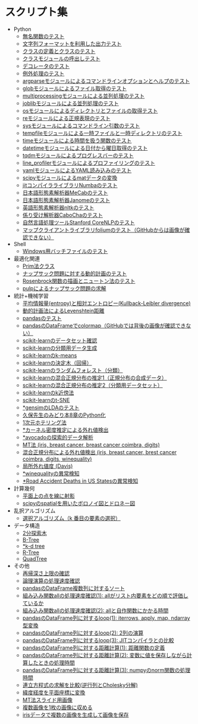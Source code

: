 # スクリプト集

* Python
	* [無名関数のテスト](pythonscript/test_lambda.py)
	* [文字列フォーマットを利用した出力テスト](pythonscript/test_format.py)
	* [クラスの定義とクラスのテスト](pythonscript/test_class.py)
	* [クラスモジュールの呼出しテスト](pythonscript/test_call_class.py)
	* [デコレータのテスト](pythonscript/test_decorator.ipynb)
	* [例外処理のテスト](pythonscript/test_assert.py)
	* [argparseモジュールによるコマンドラインオプションとヘルプのテスト](pythonscript/test_argparse.py)
	* [globモジュールによるファイル取得のテスト](pythonscript/test_glob.py)
	* [multiprocessingモジュールによる並列処理のテスト](pythonscript/test_multiprocessing.py)
	* [joblibモジュールによる並列処理のテスト](pythonscript/test_joblib.py)
	* [osモジュールによるディレクトリとファイルの取得テスト](pythonscript/test_os_walk.py)
	* [reモジュールによる正規表現のテスト](pythonscript/test_re.py)
	* [sysモジュールによるコマンドライン引数のテスト](pythonscript/test_sys_args.py)
	* [tempfileモジュールによる一時ファイルと一時ディレクトリのテスト](pythonscript/test_tempfile.py)
	* [timeモジュールによる時間を扱う関数のテスト](pythonscript/test_time.py)
	* [datetimeモジュールによる日付から曜日取得のテスト](pythonscript/test_datetime_day_of_week.py)
	* [tqdmモジュールによるプログレスバーのテスト](pythonscript/test_tqdm.py)
	* [line_profilerモジュールによるプロファイリングのテスト](pythonscript/test_line_profiler.py)
	* [yamlモジュールによるYAML読み込みのテスト](pythonscript/test_yaml.py)
	* [scipyモジュールによるmatデータの変換](pythonscript/mat_to_csv.py)
	* [jitコンパイラライブラリNumbaのテスト](pythonscript/test_numba_jit.py)
	* [日本語形態素解析器MeCabのテスト](pythonscript/test_mecab.py)
	* [日本語形態素解析器Janomeのテスト](pythonscript/test_janome.py)
	* [英語形態素解析器nltkのテスト](pythonscript/test_nltk.py)
	* [係り受け解析器CaboChaのテスト](pythonscript/test_cabocha.py)
	* [自然言語処理ツールStanford CoreNLPのテスト](pythonscript/test_corenlp.py)
	* [マップクライアントライブラリfoliumのテスト（GitHubからは画像が確認できない）](pythonscript/test_folium.ipynb)
* Shell
	* [Windows用バッチファイルのテスト](shellscript/test_bat.bat)
* 最適化関連
	* [Prim法クラス](optimization/test_prim.py)
	* [ナップサック問題に対する動的計画のテスト](optimization/test_functools_lru_cache_knapsack.py)
	* [Rosenbrock関数の描画とニュートン法のテスト](optimization/rosenbrock.ipynb)
	* [pulpによるナップサック問題の求解](optimization/test_pulp.py)
* 統計+機械学習
	* [平均情報量(entropy)と相対エントロピー(Kullback-Leibler divergence)](machinelearning/test_ent_kl.py)
	* [動的計画法によるLevenshtein距離](machinelearning/test_functools_lru_cache_levenshtein.py)
	* [pandasのテスト](machinelearning/test_pandas.ipynb)
	* [pandasのDataFrameでcolormap（GitHubでは背後の画像が確認できない）](machinelearning/test_colormap.ipynb)
	* [scikit-learnのデータセット確認](machinelearning/sklearn_load_data.ipynb)
	* [scikit-learnの分類用データ生成](machinelearning/test_make_classification.ipynb)
	* [scikit-learnのk-means](machinelearning/sklearn_kmeans.ipynb)
	* [scikit-learnの決定木（回帰）](machinelearning/test_decisiontreeregressor.ipynb)
	* [scikit-learnのランダムフォレスト（分類）](machinelearning/test_randomforest.ipynb)
	* [scikit-learnの混合正規分布の推定1（正規分布の合成データ）](machinelearning/test_gmm1.ipynb)
	* [scikit-learnの混合正規分布の推定2（分類用データセット）](machinelearning/test_gmm2.ipynb)
	* [scikit-learnのk近傍法](machinelearning/test_knn.py)
	* [scikit-learnのt-SNE](machinelearning/test_tsne.ipynb)
	* [*gensimのLDAのテスト](machinelearning/test_gensim_lda.ipynb)
	* [久保先生のみどり本8章のPython化](machinelearning/kubo8.ipynb)
	* [1次元ホテリング法](machinelearning/ide2_Hotellings_T-squared.ipynb)
	* [*カーネル密度推定による外れ値検出](machinelearning/ide3_kernel_density.ipynb)
	* [*avocadoの探索的データ解析](machinelearning/note_avocado.ipynb)
	* [MT法 (iris, breast cancer, breast cancer coimbra, digits)](machinelearning/note_MTS.ipynb)
	* [混合正規分布による外れ値検出 (iris, breast cancer, brest cancer coimbra, digits, winequality)](machinelearning/note_gmm_anom.ipynb)
	* [局所外れ値度 (Davis)](machinelearning/note_local_outlier_factor.ipynb)
	* [*winequalityの異常検知](machinelearning/note_wine.ipynb)
	* [*Road Accident Deaths in US Statesの異常検知](machinelearning/note_road.ipynb)
* 計算幾何
	* [平面上の点を線に射影](computationalgeometry/proj_point_to_line.ipynb)
	* [scipyのspatialを用いたボロノイ図とドロネー図](computationalgeometry/test_scipy_spatial.ipynb)
* 乱択アルゴリズム
	* [選択アルゴリズム（k 番目の要素の選択）](randomizedalgorithm/selection_algorithm.py)
* データ構造
	* [2分探索木](datastructure/test_binary_search_tree.py)
	* [B-Tree](datastructure/test_b_tree.py)
	* [*k-d tree](datastructure/test_kd_tree.py)
	* [R-Tree](datastructure/test_rtree.py)
	* [QuadTree](datastructure/test_quadtree.ipynb)
* その他
	* [再帰深さ上限の確認](misc/test_recursion.py)
	* [論理演算の処理速度確認](misc/compare_logical_operator.py)
	* [pandasのDataFrame複数列に対するソート](misc/test_df_sort.ipynb)
	* [組み込み関数allの処理速度確認(1): allがリスト内要素をどの順で評価しているか](misc/compare_all01.py)
	* [組み込み関数allの処理速度確認(2): allと自作関数にかかる時間](misc/compare_all02.py)
	* [pandasのDataFrame列に対するloop(1): iterrows, apply, map, ndarray型変換](misc/compare_pandas_loop01.py)
	* [pandasのDataFrame列に対するloop(2): 2列の演算](misc/compare_pandas_loop02.py)
	* [pandasのDataFrame列に対するloop(3): JITコンパイラとの比較](misc/compare_pandas_loop03.py)
	* [pandasのDataFrame列に対する距離計算(1): 距離関数の定義](misc/calc_pandas_dist.py)
	* [pandasのDataFrame列に対する距離計算(2): 変数に値を保存しながら計算したときの処理時間](misc/compare_pandas_var_use.py)
	* [pandasのDataFrame列に対する距離計算(3): numpyのnorm関数の処理時間](misc/compare_pandas_dist_numpy.py)
	* [連立方程式の求解を比較(逆行列とCholesky分解)](misc/test_cholesky.py)
	* [緯度経度を平面座標に変換](misc/test_latlon2yx.py)
	* [MT法スライド用画像](misc/plot_slide_MTS.ipynb)
	* [複数画像を1枚の画像に収める](misc/plot_subplot.ipynb)
	* [irisデータで複数の画像を生成して画像を保存](misc/plot_iris.py)
